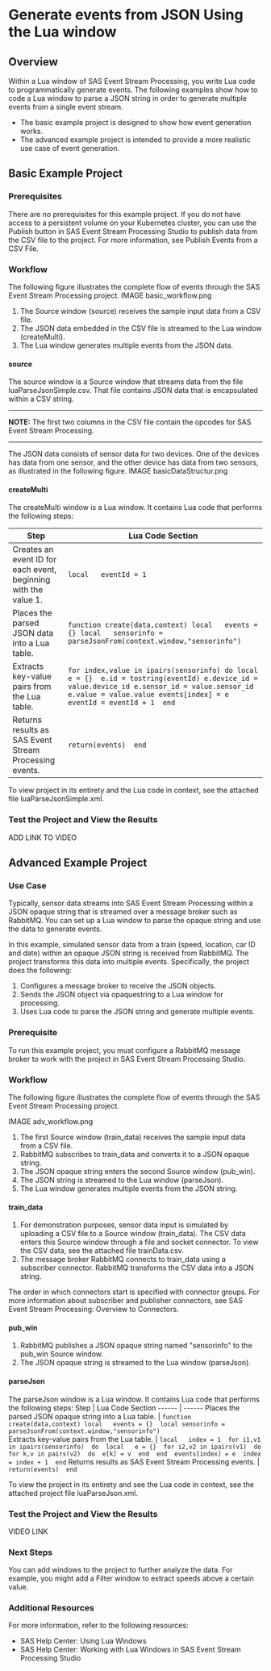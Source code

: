 # Generate events from JSON Using the Lua window
## Overview
Within a Lua window of SAS Event Stream Processing, you write Lua code to programmatically generate events. The following examples show how to code a Lua window to parse a JSON string in order to generate multiple events from a single event stream.
- The basic example project is designed to show how event generation works.
- The advanced example project is intended to provide a more realistic use case of event generation.

## Basic Example Project
### Prerequisites
There are no prerequisites for this example project. If you do not have access to a persistent volume on your Kubernetes cluster, you can use the Publish button in SAS Event Stream Processing Studio to publish data from the CSV file to the project. For more information, see Publish Events from a CSV File.

### Workflow
The following figure illustrates the complete flow of events through the SAS Event Stream Processing project.
IMAGE basic_workflow.png
1. The Source window (source) receives the sample input data from a CSV file.
2. The JSON data embedded in the CSV file is streamed to the Lua window (createMulti).
3. The Lua window generates multiple events from the JSON data.

#### source
The source window is a Source window that streams data from the file luaParseJsonSimple.csv. That file contains JSON data that is encapsulated within a CSV string.

---
**NOTE:**
The first two columns in the CSV file contain the opcodes for SAS Event Stream Processing.

---
The JSON data consists of sensor data for two devices. One of the devices has data from one sensor, and the other device has data from two sensors, as illustrated in the following figure. 
IMAGE basicDataStructur.png

#### createMulti
The createMulti window is a Lua window. It contains Lua code that performs the following steps:

Step | Lua Code Section 
------ | ------
Creates an event ID for each event, beginning with the value 1. | ```local   eventId = 1```     
Places the parsed JSON data into a Lua table. | ```function create(data,context) local   events = {} local   sensorinfo = parseJsonFrom(context.window,"sensorinfo")```
Extracts key-value pairs from the Lua table. | ```for index,value in ipairs(sensorinfo) do local e = {}  e.id = tostring(eventId) e.device_id = value.device_id e.sensor_id = value.sensor_id e.value = value.value events[index] = e  eventId = eventId + 1  end```
Returns results as SAS Event Stream Processing events. |  ```return(events)  end```

To view project in its entirety and the Lua code in context, see the attached file luaParseJsonSimple.xml.


### Test the Project and View the Results
ADD LINK TO VIDEO
## Advanced Example Project
### Use Case
Typically, sensor data streams into SAS Event Stream Processing within a JSON opaque string that is streamed over a message broker such as RabbitMQ. You can set up a Lua window to parse the opaque string and use the data to generate events.

In this example, simulated sensor data from a train (speed, location, car ID and date) within an opaque JSON string is received from RabbitMQ. The project transforms this data into multiple events. Specifically, the project does the following:

1. Configures a message broker to receive the JSON objects.
2. Sends the JSON object via opaquestring to a Lua window for processing.
3. Uses Lua code to parse the JSON string and generate multiple events.

### Prerequisite
To run this example project, you must configure a RabbitMQ message broker to work with the project in SAS Event Stream Processing Studio.

### Workflow
The following figure illustrates the complete flow of events through the SAS Event Stream Processing project.

IMAGE adv_workflow.png

1. The first Source window (train_data) receives the sample input data from a CSV file.
2. RabbitMQ subscribes to train_data and converts it to a JSON opaque string.
3. The JSON opaque string enters the second Source window (pub_win).
4. The JSON string is streamed to the Lua window (parseJson).
5. The Lua window generates multiple events from the JSON string.

#### train_data
1. For demonstration purposes, sensor data input is simulated by uploading a CSV file to a Source window (train_data). The CSV data enters this Source window through a file and socket connector.  To view the CSV data, see the attached file trainData.csv.
2. The message broker RabbitMQ connects to train_data using a subscriber connector. RabbitMQ transforms the CSV data into a JSON string.

The order in which connectors start is specified with connector groups. For more information about subscriber and publisher connectors, see SAS Event Stream Processing: Overview to Connectors.

#### pub_win
1. RabbitMQ publishes a JSON opaque string named "sensorinfo" to the pub_win Source window.
2. The JSON opaque string is streamed to the Lua window (parseJson).

#### parseJson
The parseJson window is a Lua window. It contains Lua code that performs the following steps:
Step | Lua Code Section 
------ | ------
Places the parsed JSON opaque string into a Lua table. | ```function create(data,context) local   events = {}  local sensorinfo = parseJsonFrom(context.window,"sensorinfo")```     
Extracts key-value pairs from the Lua table. | ```local   index = 1  for i1,v1 in ipairs(sensorinfo)  do  local   e = {}  for i2,v2 in ipairs(v1)  do  for k,v in pairs(v2)  do  e[k] = v  end  end  events[index] = e  index = index + 1  end```
Returns results as SAS Event Stream Processing events. |  ```return(events)  end```

To view the project in its entirety and see the Lua code in context, see the attached project file luaParseJson.xml.

### Test the Project and View the Results
VIDEO LINK
### Next Steps
You can add windows to the project to further analyze the data. For example, you might add a Filter window to extract speeds above a certain value.

### Additional Resources
For more information, refer to the following resources:

- SAS Help Center: Using Lua Windows 
- SAS Help Center: Working with Lua Windows in SAS Event Stream Processing Studio
